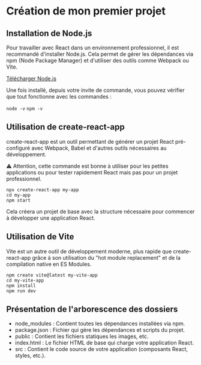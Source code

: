 # Création de mon premier projet

## Installation de Node.js

Pour travailler avec React dans un environnement professionnel, il est recommandé d'installer Node.js. Cela permet de gérer les dépendances via npm (Node Package Manager) et d'utiliser des outils comme Webpack ou Vite.

[Télécharger Node.js](https://nodejs.org/en/download/prebuilt-installer)

Une fois installé, depuis votre invite de commande, vous pouvez vérifier que tout fonctionne avec les commandes :

`node -v`
`npm -v`

## Utilisation de create-react-app

create-react-app est un outil permettant de générer un projet React pré-configuré avec Webpack, Babel et d'autres outils nécessaires au développement.

:warning:
Attention, cette commande est bonne à utiliser pour les petites applications ou pour tester rapidement React mais pas pour un projet professionnel.

```shell
npx create-react-app my-app
cd my-app
npm start
```

Cela créera un projet de base avec la structure nécessaire pour commencer à développer une application React.

## Utilisation de Vite

Vite est un autre outil de développement moderne, plus rapide que create-react-app grâce à son utilisation du "hot module replacement" et de la compilation native en ES Modules.

```shell
npm create vite@latest my-vite-app
cd my-vite-app
npm install
npm run dev
```

## Présentation de l'arborescence des dossiers

- node_modules : Contient toutes les dépendances installées via npm.
- package.json : Fichier qui gère les dépendances et scripts du projet.
- public : Contient les fichiers statiques les images, etc.
- index.html : Le fichier HTML de base qui charge votre application React.
- src : Contient le code source de votre application (composants React, styles, etc.).
